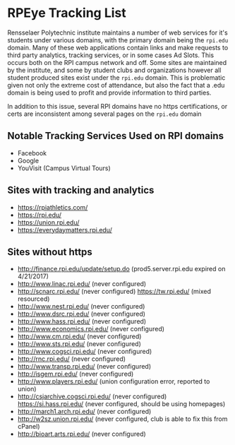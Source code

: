 # RPEye Tracking List

Rensselaer Polytechnic institute maintains a number of web services for it's students under various domains, with the primary domain being the `rpi.edu` domain. Many of these web applications contain links and make requests to third party analytics, tracking services, or in some cases Ad Slots. This occurs both on the RPI campus network and off. Some sites are maintained by the institute, and some by student clubs and organizations however all student produced sites exist under the `rpi.edu` domain. This is problematic given not only the extreme cost of attendance, but also the fact that a .edu domain is being used to profit and provide information to third parties.

In addition to this issue, several RPI domains have no https certifications, or certs are inconsistent among several pages on the `rpi.edu` domain

## Notable Tracking Services Used on RPI domains

- Facebook
- Google
- YouVisit (Campus Virtual Tours)

## Sites with tracking and analytics

- https://rpiathletics.com/
- https://rpi.edu/
- https://union.rpi.edu/
- https://everydaymatters.rpi.edu/

## Sites without https

- http://finance.rpi.edu/update/setup.do (prod5.server.rpi.edu expired on 4/‎21/‎2017)
- http://www.linac.rpi.edu/ (never configured)
- http://scnarc.rpi.edu/ (never configured)
https://tw.rpi.edu/ (mixed resourced)
- http://www.nest.rpi.edu/ (never configured)
- http://www.dsrc.rpi.edu/ (never configured)
- http://www.hass.rpi.edu/ (never configured)
- http://www.economics.rpi.edu/ (never configured)
- http://www.cm.rpi.edu/ (never configured)
- http://www.sts.rpi.edu/ (never configured)
- http://www.cogsci.rpi.edu/ (never configured)
- http://rnc.rpi.edu/ (never configured)
- http://www.transp.rpi.edu/ (never configured)
- http://isgem.rpi.edu/ (never configured)
- http://www.players.rpi.edu/ (union configuration error, reported to union)
- http://csjarchive.cogsci.rpi.edu/ (never configured)
https://si.hass.rpi.edu/ (never configured, should be using homepages)
- http://march1.arch.rpi.edu/ (never configured)
- http://w2sz.union.rpi.edu/ (never configured, club is able to fix this from cPanel)
- http://bioart.arts.rpi.edu/ (never configured)



